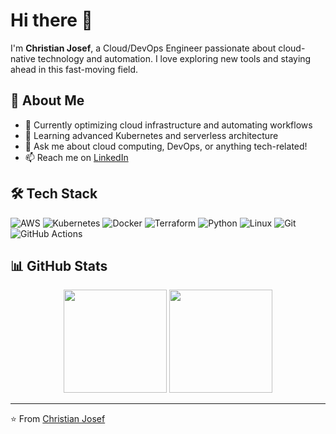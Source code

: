 # Hi there 👋

I'm **Christian Josef**, a Cloud/DevOps Engineer passionate about cloud-native technology and automation. I love exploring new tools and staying ahead in this fast-moving field.

## 🚀 About Me
- 🔭 Currently optimizing cloud infrastructure and automating workflows
- 🌱 Learning advanced Kubernetes and serverless architecture
- 💬 Ask me about cloud computing, DevOps, or anything tech-related!
- 📫 Reach me on [LinkedIn](https://www.linkedin.com/in/cjosefaquino/)

## 🛠️ Tech Stack
![AWS](https://img.shields.io/badge/-AWS-232F3E?style=flat-square&logo=amazon-aws&logoColor=white)
![Kubernetes](https://img.shields.io/badge/-Kubernetes-326CE5?style=flat-square&logo=kubernetes&logoColor=white)
![Docker](https://img.shields.io/badge/-Docker-2496ED?style=flat-square&logo=docker&logoColor=white)
![Terraform](https://img.shields.io/badge/-Terraform-7B42BC?style=flat-square&logo=terraform&logoColor=white)
![Python](https://img.shields.io/badge/-Python-3776AB?style=flat-square&logo=python&logoColor=white)
![Linux](https://img.shields.io/badge/-Linux-FCC624?style=flat-square&logo=linux&logoColor=black)
![Git](https://img.shields.io/badge/-Git-F05032?style=flat-square&logo=git&logoColor=white)
![GitHub Actions](https://img.shields.io/badge/-GitHub_Actions-2088FF?style=flat-square&logo=github-actions&logoColor=white)

## 📊 GitHub Stats
<div align="center">
  <img height="165em" src="https://github-readme-stats.vercel.app/api?username=chrstnjsff&show_icons=true&theme=dark&include_all_commits=true&count_private=true"/>
  <img height="165em" src="https://github-readme-stats.vercel.app/api/top-langs/?username=chrstnjsff&layout=compact&langs_count=6&theme=dark"/>
</div>

---
⭐️ From [Christian Josef](https://github.com/chrstnjsff)
